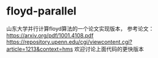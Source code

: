 # floyd-parallel
山东大学并行计算floyd算法的一个论文实现版本，
参考论文：https://arxiv.org/pdf/1001.4108.pdf
https://repository.upenn.edu/cgi/viewcontent.cgi?article=1213&context=hms
欢迎讨论上面代码的更快版本
